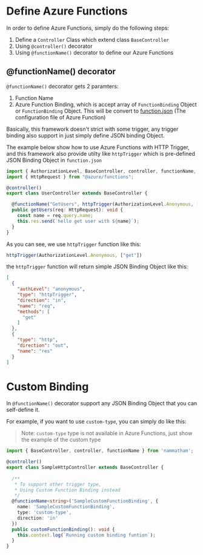 # Define Azure Functions

In order to define Azure Functions, simply do the following steps:
1. Define a `Controller` Class which extend class `BaseController` 
2. Using `@controller()` decorator 
3. Using `@functionName()` decorator to define our Azure Functions

## @functionName() decorator

`@functionName()` decorator gets 2 paramters:
1. Function Name
2. Azure Function Binding, which is accept array of `FunctionBinding` Object or `FunctionBinding` Object. This will be convert to [function.json](https://learn.microsoft.com/en-us/azure/azure-functions/create-first-function-cli-node?tabs=azure-cli%2Cbrowser#functionjson) (The configuration file of Azure Function)


Basically, this framework doesn't strict with some trigger, any trigger binding also support in just simply define JSON binding Object.

The example below show how to use Azure Functions with HTTP Trigger, and this framework also provide utilty like `httpTrigger` which is pre-defined JSON Binding Object in `function.json`

```ts
import { AuthorizationLevel, BaseController, controller, functionName, httpTrigger } from "nammatham";
import { HttpRequest } from "@azure/functions";

@controller()
export class UserController extends BaseController {

  @functionName("GetUsers", httpTrigger(AuthorizationLevel.Anonymous, ["get"]))
  public getUsers(req: HttpRequest): void {
    const name = req.query.name;  
    this.res.send(`hello get user with ${name}`);
  }
}
```

As you can see, we use `httpTrigger` function like this:

```ts
httpTrigger(AuthorizationLevel.Anonymous, ["get"])
```

the `httpTrigger` function will return simple JSON Binding Object like this:

```json
[
  {
    "authLevel": "anonymous",
    "type": "httpTrigger",
    "direction": "in",
    "name": "req",
    "methods": [
      "get"
    ]
  },
  {
    "type": "http",
    "direction": "out",
    "name": "res"
  }
]
```

# Custom Binding

In `@functionName()` decorator support any JSON Binding Object that you can self-define it.

For example, if you want to use `custom-type`, you can simply do like this:

> Note: `custom-type` type is not available in Azure Functions, just show the example of the custom type

```ts
import { BaseController, controller, functionName } from 'nammatham';

@controller()
export class SampleHttpController extends BaseController {
  
  /**
   * To support other trigger type,
   * Using Custom Function Binding instead
   */
  @functionName<string>('SampleCustomFunctionBinding', {
    name: 'SampleCustomFunctionBinding',
    type: 'custom-type',
    direction: 'in'
  })
  public customFunctionBinding(): void {
    this.context.log(`Running custom binding funtion`);
  }
}
```

